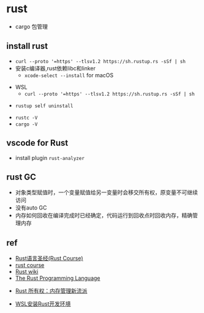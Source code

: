 
# rust

+ cargo 包管理


## install rust
<!--install on mac and linux -->
+ `curl --proto '=https' --tlsv1.2 https://sh.rustup.rs -sSf | sh`
+ 安装c编译器,rust依赖libc和linker
    + `xcode-select --install` for macOS

<!-- install on windows -->
+ WSL
    + `curl --proto '=https' --tlsv1.2 https://sh.rustup.rs -sSf | sh`

<!-- uninstall -->
+ `rustup self uninstall`

<!-- check -->
+ `rustc -V`
+ `cargo -V`

## vscode for Rust
+ install plugin `rust-analyzer`


## rust GC

+ 对象类型赋值时，一个变量赋值给另一变量时会移交所有权，原变量不可继续访问
+ 没有auto GC
+ 内存如何回收在编译完成时已经确定，代码运行到回收点时回收内存，精确管理内存

## ref
+ [Rust语言圣经(Rust Course)](https://course.rs/first-try/intro.html)
+ [rust course](https://github.com/sunface/rust-course)
+ [Rust wiki](https://learnku.com/rust/wikis/29014S)
+ [The Rust Programming Language](https://doc.rust-lang.org/book/)
<!-- details -->
+ [Rust 所有权：内存管理新流派](https://juejin.cn/post/6844903509087764488)

<!-- install -->
+ [WSL安装Rust开发环境](http://www.voycn.com/article/wslanzhuangrustkaifahuanjing)
